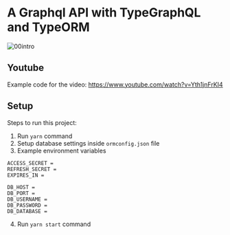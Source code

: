 # A Graphql API with TypeGraphQL and TypeORM

![00intro](https://user-images.githubusercontent.com/2355875/136492421-7db4337c-d2fe-4e12-a3f4-cd8c2a46a5d6.jpg)

## Youtube
Example code for the video: https://www.youtube.com/watch?v=Yth1jnFrKI4

## Setup
Steps to run this project:

1. Run `yarn` command
2. Setup database settings inside `ormconfig.json` file
3. Example environment variables
```
ACCESS_SECRET = 
REFRESH_SECRET = 
EXPIRES_IN = 

DB_HOST = 
DB_PORT = 
DB_USERNAME = 
DB_PASSWORD = 
DB_DATABASE = 
```
4. Run `yarn start` command
